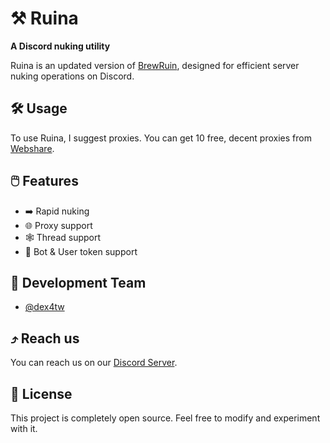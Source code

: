 # ⚒️ Ruina

**A Discord nuking utility**

Ruina is an updated version of [BrewRuin](https://github.com/Brew-Softworks/BrewRuin), designed for efficient server nuking operations on Discord.

## 🛠️ Usage

To use Ruina, I suggest proxies. You can get 10 free, decent proxies from [Webshare](https://www.webshare.io/).

## 🖱️ Features

- ➡️ Rapid nuking
- 🌐 Proxy support
- 🕸️ Thread support
- 🤖 Bot & User token support

## 👤 Development Team

- [@dex4tw](https://github.com/dex4tw)

## ⤴️ Reach us

You can reach us on our [Discord Server](https://discord.gg/subdomain).

## 📄 License

This project is completely open source. Feel free to modify and experiment with it.
